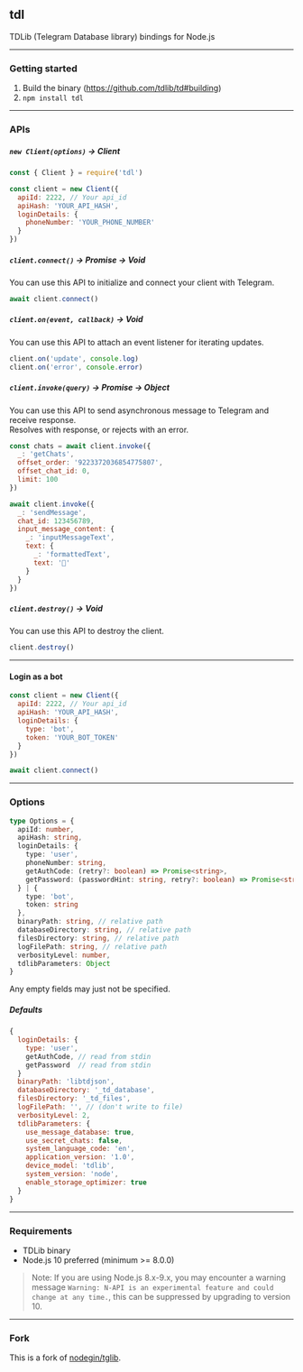 ## tdl

TDLib (Telegram Database library) bindings for Node.js

-----

### Getting started

1. Build the binary (https://github.com/tdlib/td#building)
2. `npm install tdl`

-----

### APIs

##### `new Client(options)` -> Client

```js
const { Client } = require('tdl')

const client = new Client({
  apiId: 2222, // Your api_id
  apiHash: 'YOUR_API_HASH',
  loginDetails: {
    phoneNumber: 'YOUR_PHONE_NUMBER'
  }
})
```

##### `client.connect()` -> Promise -> Void

You can use this API to initialize and connect your client with Telegram.

```js
await client.connect()
```

##### `client.on(event, callback)` -> Void

You can use this API to attach an event listener for iterating updates.

```js
client.on('update', console.log)
client.on('error', console.error)
```

##### `client.invoke(query)` -> Promise -> Object

You can use this API to send asynchronous message to Telegram and receive response.  
Resolves with response, or rejects with an error.

```js
const chats = await client.invoke({
  _: 'getChats',
  offset_order: '9223372036854775807',
  offset_chat_id: 0,
  limit: 100
})
```

```js
await client.invoke({
  _: 'sendMessage',
  chat_id: 123456789,
  input_message_content: {
    _: 'inputMessageText',
    text: {
      _: 'formattedText',
      text: '👻'
    }
  }
})
```

##### `client.destroy()` -> Void

You can use this API to destroy the client.

```js
client.destroy()
```

-----

#### Login as a bot

```js
const client = new Client({
  apiId: 2222, // Your api_id
  apiHash: 'YOUR_API_HASH',
  loginDetails: {
    type: 'bot',
    token: 'YOUR_BOT_TOKEN'
  }
})

await client.connect()
```

-----

### Options

```typescript
type Options = {
  apiId: number,
  apiHash: string,
  loginDetails: {
    type: 'user',
    phoneNumber: string,
    getAuthCode: (retry?: boolean) => Promise<string>,
    getPassword: (passwordHint: string, retry?: boolean) => Promise<string>
  } | {
    type: 'bot',
    token: string
  },
  binaryPath: string, // relative path
  databaseDirectory: string, // relative path
  filesDirectory: string, // relative path
  logFilePath: string, // relative path
  verbosityLevel: number,
  tdlibParameters: Object
}
```

Any empty fields may just not be specified.

##### Defaults

```javascript
{
  loginDetails: {
    type: 'user',
    getAuthCode, // read from stdin
    getPassword  // read from stdin
  }
  binaryPath: 'libtdjson',
  databaseDirectory: '_td_database',
  filesDirectory: '_td_files',
  logFilePath: '', // (don't write to file)
  verbosityLevel: 2,
  tdlibParameters: {
    use_message_database: true,
    use_secret_chats: false,
    system_language_code: 'en',
    application_version: '1.0',
    device_model: 'tdlib',
    system_version: 'node',
    enable_storage_optimizer: true
  }
}
```

-----

### Requirements

- TDLib binary
- Node.js 10 preferred (minimum >= 8.0.0)
> Note: If you are using Node.js 8.x-9.x, you may encounter a warning message `Warning: N-API is an experimental feature and could change at any time.`, this can be suppressed by upgrading to version 10.

-----

### Fork

This is a fork of [nodegin/tglib](https://github.com/nodegin/tglib).

